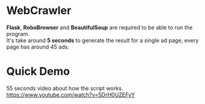 # WebCrawler

<b>Flask</b>, <b>RoboBrowser</b> and <b>BeautifulSoup</b> are required to be able to run the program. <br>
It's take around <b>5 seconds</b> to generate the result for a single ad page, every page has around 45 ads. <br>

# Quick Demo

55 seconds video about how the script works. <br>
https://www.youtube.com/watch?v=5DrH0UZEFyY
